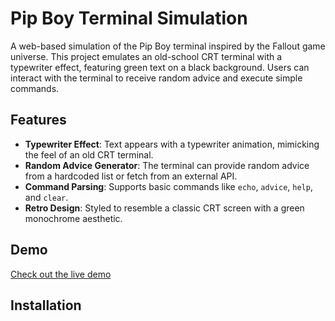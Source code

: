 # Pip Boy Terminal Simulation

A web-based simulation of the Pip Boy terminal inspired by the Fallout game universe. This project emulates an old-school CRT terminal with a typewriter effect, featuring green text on a black background. Users can interact with the terminal to receive random advice and execute simple commands.

## Features

- **Typewriter Effect**: Text appears with a typewriter animation, mimicking the feel of an old CRT terminal.
- **Random Advice Generator**: The terminal can provide random advice from a hardcoded list or fetch from an external API.
- **Command Parsing**: Supports basic commands like `echo`, `advice`, `help`, and `clear`.
- **Retro Design**: Styled to resemble a classic CRT screen with a green monochrome aesthetic.

## Demo

[Check out the live demo](https://stupendous-babka-93ba5a.netlify.app/) 

## Installation
